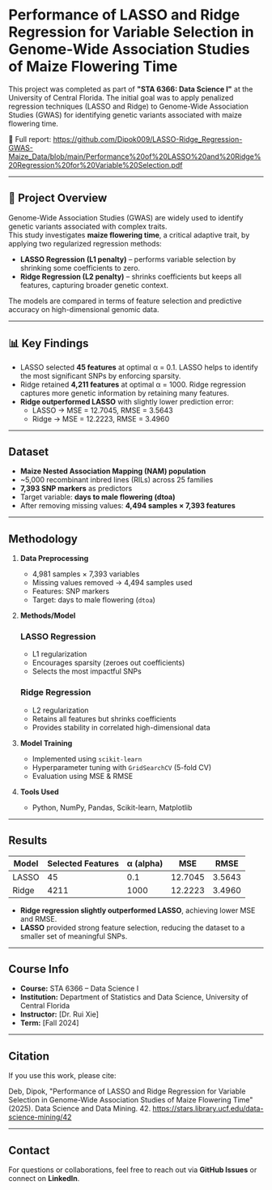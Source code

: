 # Performance of LASSO and Ridge Regression for Variable Selection in Genome-Wide Association Studies of Maize Flowering Time

This project was completed as part of **"STA 6366: Data Science I"** at the University of Central Florida. The initial goal was to apply penalized regression techniques (LASSO and Ridge) to Genome-Wide Association Studies (GWAS) for identifying genetic variants associated with maize flowering time.

📄 Full report: https://github.com/Dipok009/LASSO-Ridge_Regression-GWAS-Maize_Data/blob/main/Performance%20of%20LASSO%20and%20Ridge%20Regression%20for%20Variable%20Selection.pdf

---

## 📖 Project Overview
Genome-Wide Association Studies (GWAS) are widely used to identify genetic variants associated with complex traits.  
This study investigates **maize flowering time**, a critical adaptive trait, by applying two regularized regression methods:  

- **LASSO Regression (L1 penalty)** – performs variable selection by shrinking some coefficients to zero.  
- **Ridge Regression (L2 penalty)** – shrinks coefficients but keeps all features, capturing broader genetic context.  

The models are compared in terms of feature selection and predictive accuracy on high-dimensional genomic data.  

---

## 📊 Key Findings
- LASSO selected **45 features** at optimal α = 0.1. LASSO helps to identify the most significant SNPs by enforcing sparsity.   
- Ridge retained **4,211 features** at optimal α = 1000. Ridge regression captures more genetic information by retaining many features.    
- **Ridge outperformed LASSO** with slightly lower prediction error:
  - LASSO → MSE = 12.7045, RMSE = 3.5643  
  - Ridge → MSE = 12.2223, RMSE = 3.4960

---

## Dataset  
- **Maize Nested Association Mapping (NAM) population**  
- ~5,000 recombinant inbred lines (RILs) across 25 families  
- **7,393 SNP markers** as predictors  
- Target variable: **days to male flowering (dtoa)**  
- After removing missing values: **4,494 samples × 7,393 features**  

---

## Methodology
1. **Data Preprocessing**  
   - 4,981 samples × 7,393 variables  
   - Missing values removed → 4,494 samples used  
   - Features: SNP markers  
   - Target: days to male flowering (`dtoa`)

2. **Methods/Model**  
   ### LASSO Regression  
      - L1 regularization  
      - Encourages sparsity (zeroes out coefficients)  
      - Selects the most impactful SNPs  

   ### Ridge Regression  
      - L2 regularization  
      - Retains all features but shrinks coefficients  
      - Provides stability in correlated high-dimensional data  

3. **Model Training**  
   - Implemented using `scikit-learn`  
   - Hyperparameter tuning with `GridSearchCV` (5-fold CV)  
   - Evaluation using MSE & RMSE  

4. **Tools Used**  
   - Python, NumPy, Pandas, Scikit-learn, Matplotlib

---

## Results  

| Model  | Selected Features | α (alpha) | MSE     | RMSE   |  
|--------|------------------|-----------|---------|--------|  
| LASSO  | 45               | 0.1       | 12.7045 | 3.5643 |  
| Ridge  | 4211             | 1000      | 12.2223 | 3.4960 |  

- **Ridge regression slightly outperformed LASSO**, achieving lower MSE and RMSE.  
- **LASSO** provided strong feature selection, reducing the dataset to a smaller set of meaningful SNPs.  

---

## Course Info  
- **Course:** STA 6366 – Data Science I  
- **Institution:** Department of Statistics and Data Science, University of Central Florida  
- **Instructor:** [Dr. Rui Xie]  
- **Term:** [Fall 2024]  

---

## Citation  
If you use this work, please cite:  

Deb, Dipok, "Performance of LASSO and Ridge Regression for Variable Selection in Genome-Wide Association Studies of Maize Flowering Time" (2025). Data Science and Data Mining. 42.
https://stars.library.ucf.edu/data-science-mining/42

---

## Contact  
For questions or collaborations, feel free to reach out via **GitHub Issues** or connect on **LinkedIn**.  

